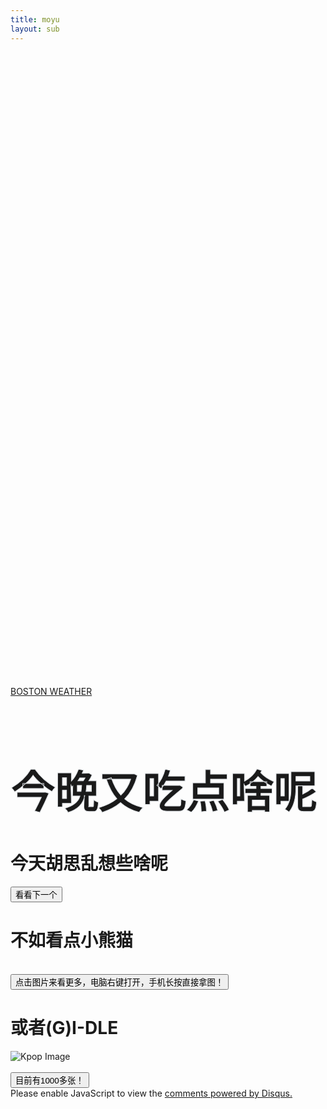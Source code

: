 ```yaml
---
title: moyu
layout: sub
---
```


<!-- Header Start -->
<div class="container-fluid bg-primary d-flex align-items-center mb-5 py-5" id="home" style="min-height: 25vh;"></div>
<!-- Header End -->


<!-- Weather Start-->
<a class="weatherwidget-io" href="https://forecast7.com/zh/42d36n71d06/boston/" data-label_1="BOSTON" data-label_2="WEATHER" data-font="微软雅黑 (Microsoft Yahei)" data-theme="bright">BOSTON WEATHER</a>
<script>
!function(d,s,id){var js,fjs=d.getElementsByTagName(s)[0];if(!d.getElementById(id)){js=d.createElement(s);js.id=id;js.src='https://weatherwidget.io/js/widget.min.js';fjs.parentNode.insertBefore(js,fjs);}}(document,'script','weatherwidget-io-js');
</script>
<!-- Weather End-->


<!-- Testimonial Start -->
<div class="container-fluid py-5" id="testimonial">
    <div class="container">
        <div class="position-relative d-flex align-items-center justify-content-center">
            <h1 class="display-1 text-uppercase text-white" style="-webkit-text-stroke: 1px #dee2e6;font-size: 70px;">今晚又吃点啥呢</h1>
            <h1 class="position-absolute text-uppercase text-primary">今天胡思乱想些啥呢</h1>
    </div>
</div>
<!-- Testimonial End -->


<!-- Twitter Start-->
<div id="tweet-container"></div>
<button id="generate-button" onclick="generateRandomTweet()" class="btn btn-outline-primary nav-item">看看下一个</button>
<script async src="https://platform.twitter.com/widgets.js" charset="utf-8"></script>
<script src="js/tweet.js"></script>
<br/>
<!-- Twitter End-->


<!-- Redpanda Start-->
<div class="container-fluid py-5" id="testimonial">
    <div class="container">
        <div class="position-relative d-flex align-items-center justify-content-center">
            <h1 class="position-absolute text-uppercase text-primary">不如看点小熊猫</h1>
        </div>
    </div>
</div>
<div id="image-container"><img id="random-image" src="" class="img-scale-down" onclick="generateRandomImage()"></div><br/>
<button id="generate-button" onclick="generateRandomImage()" class="btn btn-outline-primary nav-item">点击图片来看更多，电脑右键打开，手机长按直接拿图！</button>
<script src="js/meme.js"></script>
<br/>
<!-- Redpanda End-->



<!-- Kpop Start-->
<div class="container-fluid py-5" id="testimonial">
    <div class="container">
        <div class="position-relative d-flex align-items-center justify-content-center">
            <h1 class="position-absolute text-uppercase text-primary">或者(G)I-DLE</h1>
        </div>
    </div>
</div>
<img id="randomKpop" onclick="loadRandomImage()" class="img-scale-down" src="" alt="Kpop Image" style="cursor: pointer; max-width: 80vw; max-height: 80vh; display: block; margin: 0 auto;"><br/>
<button id="generate-button" onclick="loadRandomImage()" class="btn btn-outline-primary nav-item">目前有1000多张！</button>
<script src="js/kpop.js"></script>
<!-- Kpop End-->




<!-- Spinning Wheel Start-->
<!-- <div class="container-fluid py-5" id="testimonial">
    <div class="container">
        <div class="position-relative d-flex align-items-center justify-content-center">
            <h1 class="position-absolute text-uppercase text-primary">看看今天运势吧</h1>
        </div>
    </div>
</div> -->
<!--
<div class="wheelbody">
  <h1><center></center>
  <div id="mainbox" class="mainbox">
    <div id="box" class="box">
      <div class="box1">
        <span class="span1"><b>大吉</b></span>
        <span class="span2"><b>小吉</b></span>
        <span class="span3"><b>末吉</b></span>
        <span class="span4"><b>半凶</b></span>
      </div>
      <div class="box2">
        <span class="span1"><b>中吉</b></span>
        <span class="span2"><b>吉</b></span>
        <span class="span3"><b>凶</b></span>
        <span class="span4"><b>大凶</b></span>
      </div>
    </div>
    <button class="spin" onclick="myfunction()">转</button>
  </div>
  <script src="js/spinning.js"></script> -->

<!-- <div class="my-blog-container">
    <body>
        <iframe src="https://woodylinwc.github.io/Spinning-Wheel/" width="600" height="400" frameborder="0"></iframe>
    </body>
</div> -->
<!-- Spinning Wheel End-->

<!-- Countdown Start-->
<!-- <script src="https://cdn.logwork.com/widget/countdown.js"></script>
<a href="https://logwork.com/countdown-z4y4" class="countdown-timer" data-style="circles" data-timezone="America/New_York" data-date="2023-09-04 23:00">开学倒计时！</a>
<br/><br/> -->
<!-- Countdown End-->

<!-- <div class="container-fluid py-5" id="testimonial">
    <div class="container">
        <div class="position-relative d-flex align-items-center justify-content-center">
            <h1 class="position-absolute text-uppercase text-primary">随机照片</h1>
        </div>
    </div>
</div>
<div class="container">
    <div class="position-relative d-flex align-items-center justify-content-center">
      <a id="imageLink" href="#"> <img alt="" id="unsplashImage" /> </a>
    </div>
</div>
<p class="text-center">Photo by <a id="creator" href="#">NAME</a> on <a href="https://www.unsplash.com">Unsplash</a>!</p>
<script src="js/randomimage.js"></script> -->

<!-- iframe Start-->
<!-- <div id="my-iframe-container">
    <body>
        <iframe id="my-iframe" src="https://woodylinwc.github.io/Flow-Field-Art/"></iframe>
    </body>
</div>
<br />
<br /> -->
<!-- iframe Start-->

<!-- Rain/Wind Start-->
<div id="rain-container">
  <canvas id="rain-canvas"></canvas>
</div>
<div id="wind-container">
  <canvas id="wind-canvas"></canvas>
</div>

<script src="https://cdnjs.cloudflare.com/ajax/libs/three.js/r128/three.min.js"></script>
<script src="js/rain.js"></script>
<script src="js/wind.js"></script>
<script>
  var now = new Date();
  var hour = now.getHours();
  if (hour >= 3 && hour <= 15) {
    // Display wind effects
    document.getElementById("wind-container").style.display = "block";
    initWind();
  } else {
    // Hide wind effects
    document.getElementById("wind-container").style.display = "none";
    // Display rain effects
    initRain();
  }
</script>
<!-- Rain/Wind End-->

<!-- Live2D Widget Start -->
<script src="https://cdn.jsdelivr.net/gh/WoodyLinwc/live2d-widget@latest/autoload.js"></script>
<!-- Live2D Widget End -->

<!-- Chat Start-->
<div class="disqus">
  <div id="disqus_thread"></div>
  <script>
      /**
      *  RECOMMENDED CONFIGURATION VARIABLES: EDIT AND UNCOMMENT THE SECTION BELOW TO INSERT DYNAMIC VALUES FROM YOUR PLATFORM OR CMS.
      *  LEARN WHY DEFINING THESE VARIABLES IS IMPORTANT: https://disqus.com/admin/universalcode/#configuration-variables    */
      /*
      var disqus_config = function () {
      this.page.url = PAGE_URL;  // Replace PAGE_URL with your page's canonical URL variable
      this.page.identifier = PAGE_IDENTIFIER; // Replace PAGE_IDENTIFIER with your page's unique identifier variable
      };
      */
      (function() { // DON'T EDIT BELOW THIS LINE
      var d = document, s = d.createElement('script');
      s.src = 'https://moyu-section.disqus.com/embed.js';
      s.setAttribute('data-timestamp', +new Date());
      (d.head || d.body).appendChild(s);
      })();
  </script>
  <noscript>Please enable JavaScript to view the <a href="https://disqus.com/?ref_noscript">comments powered by Disqus.</a></noscript>
</div>
<!-- Chat End-->
